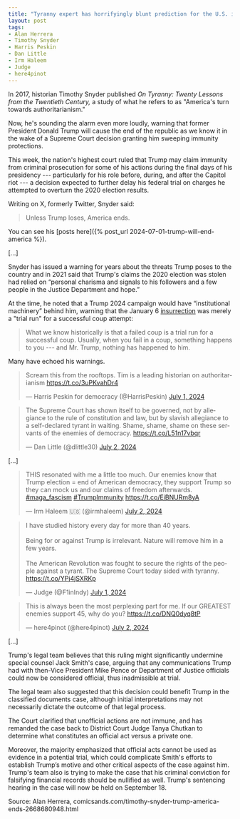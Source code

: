```yaml
---
title: "Tyranny expert has horrifyingly blunt prediction for the U.S. if Trump wins"
layout: post
tags:
- Alan Herrera
- Timothy Snyder
- Harris Peskin
- Dan Little
- Irm Haleem
- Judge
- here4pinot
---
```


In 2017, historian Timothy Snyder published *On Tyranny: Twenty Lessons from the Twentieth Century,* a study of what he refers to as "America's turn towards authoritarianism."

Now, he's sounding the alarm even more loudly, warning that former President Donald Trump will cause the end of the republic as we know it in the wake of a Supreme Court decision granting him sweeping immunity protections.

This week, the nation's highest court ruled that Trump may claim immunity from criminal prosecution for some of his actions during the final days of his presidency --- particularly for his role before, during, and after the Capitol riot --- a decision expected to further delay his federal trial on charges he attempted to overturn the 2020 election results.

Writing on X, formerly Twitter, Snyder said:

> Unless Trump loses, America ends.

You can see his [posts here]({% post_url 2024-07-01-trump-will-end-america %}).

\[...\]

Snyder has issued a warning for years about the threats Trump poses to the country and in 2021 said that Trump's claims the 2020 election was stolen had relied on “personal charisma and signals to his followers and a few people in the Justice Department and hope.”

At the time, he noted that a Trump 2024 campaign would have “institutional machinery” behind him, warning that the January 6 [insurrection](/insurrection.html) was merely a "trial run" for a successful coup attempt:

> What we know historically is that a failed coup is a trial run for a successful coup. Usually, when you fail in a coup, something happens to you --- and Mr. Trump, nothing has happened to him.

Many have echoed his warnings.

<blockquote class="twitter-tweet"><p lang="en" dir="ltr">Scream this from the rooftops. Tim is a leading historian on authoritarianism <a href="https://t.co/3uPKvahDr4">https://t.co/3uPKvahDr4</a></p>&mdash; Harris Peskin for democracy (@HarrisPeskin) <a href="https://twitter.com/HarrisPeskin/status/1807876701164036584?ref_src=twsrc%5Etfw">July 1, 2024</a></blockquote>

<blockquote class="twitter-tweet"><p lang="en" dir="ltr">The Supreme Court has shown itself to be governed, not by allegiance to the rule of constitution and law, but by slavish allegiance to a self-declared tyrant in waiting. Shame, shame, shame on these servants of the enemies of democracy. <a href="https://t.co/L51n17vbqr">https://t.co/L51n17vbqr</a></p>&mdash; Dan Little (@dlittle30) <a href="https://twitter.com/dlittle30/status/1807941685164532216?ref_src=twsrc%5Etfw">July 2, 2024</a></blockquote>

\[...\]

<blockquote class="twitter-tweet"><p lang="en" dir="ltr">THIS resonated with me a little too much. Our enemies know that Trump election = end of American democracy, they support Trump so they can mock us and our claims of freedom afterwards. <a href="https://twitter.com/hashtag/maga_fascism?src=hash&amp;ref_src=twsrc%5Etfw">#maga_fascism</a> <a href="https://twitter.com/hashtag/TrumpImmunity?src=hash&amp;ref_src=twsrc%5Etfw">#TrumpImmunity</a> <a href="https://t.co/EiBNURm8yA">https://t.co/EiBNURm8yA</a></p>&mdash; Irm Haleem 🇺🇸 (@irmhaleem) <a href="https://twitter.com/irmhaleem/status/1808019662028132435?ref_src=twsrc%5Etfw">July 2, 2024</a></blockquote>

<blockquote class="twitter-tweet"><p lang="en" dir="ltr">I have studied history every day for more than 40 years.<br><br>Being for or against Trump is irrelevant. Nature will remove him in a few years.<br><br>The American Revolution was fought to secure the rights of the people against a tyrant. The Supreme Court today sided with tyranny. <a href="https://t.co/YPj4jSXRKp">https://t.co/YPj4jSXRKp</a></p>&mdash; Judge (@F1inIndy) <a href="https://twitter.com/F1inIndy/status/1807912373761515982?ref_src=twsrc%5Etfw">July 1, 2024</a></blockquote>

<blockquote class="twitter-tweet"><p lang="en" dir="ltr">This is always been the most perplexing part for me. If our GREATEST enemies support 45, why do you? <a href="https://t.co/DNQ0dyq8tP">https://t.co/DNQ0dyq8tP</a></p>&mdash; here4pinot (@here4pinot) <a href="https://twitter.com/here4pinot/status/1807954854851367096?ref_src=twsrc%5Etfw">July 2, 2024</a></blockquote>

\[...\]

Trump's legal team believes that this ruling might significantly undermine special counsel Jack Smith's case, arguing that any communications Trump had with then-Vice President Mike Pence or Department of Justice officials could now be considered official, thus inadmissible at trial.

The legal team also suggested that this decision could benefit Trump in the classified documents case, although initial interpretations may not necessarily dictate the outcome of that legal process.

The Court clarified that unofficial actions are not immune, and has remanded the case back to District Court Judge Tanya Chutkan to determine what constitutes an official act versus a private one.

Moreover, the majority emphasized that official acts cannot be used as evidence in a potential trial, which could complicate Smith's efforts to establish Trump’s motive and other critical aspects of the case against him. Trump's team also is trying to make the case that his criminal conviction for falsifying financial records should be nullified as well. Trump's sentencing hearing in the case will now be held on September 18.

Source: Alan Herrera, comicsands.com/timothy-snyder-trump-america-ends-2668680948.html

<script async src="https://platform.twitter.com/widgets.js" charset="utf-8"></script>
